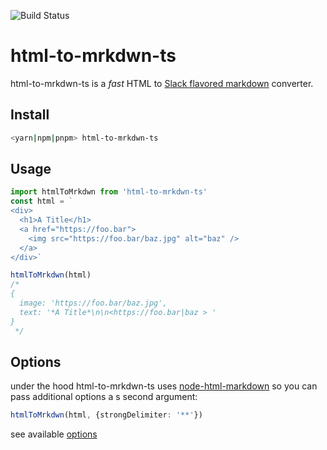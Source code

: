 ![Build Status](https://github.com/oferitz/html-to-mrkdwn-ts/workflows/Build%20(CI)/badge.svg)

# html-to-mrkdwn-ts
html-to-mrkdwn-ts is a _fast_ HTML to [Slack flavored markdown](https://api.slack.com/reference/surfaces/formatting) converter.

## Install

```sh
<yarn|npm|pnpm> html-to-mrkdwn-ts
```

## Usage

```ts
import htmlToMrkdwn from 'html-to-mrkdwn-ts'
const html = `
<div>
  <h1>A Title</h1>
  <a href="https://foo.bar">
    <img src="https://foo.bar/baz.jpg" alt="baz" />
  </a>
</div>`

htmlToMrkdwn(html)
/*
{
  image: 'https://foo.bar/baz.jpg',
  text: '*A Title*\n\n<https://foo.bar|baz > '
}
 */
```

## Options
under the hood html-to-mrkdwn-ts uses [node-html-markdown](https://github.com/crosstype/node-html-markdown/blob/master/README.md) 
so you can pass additional options a s second argument:
```ts
htmlToMrkdwn(html, {strongDelimiter: '**'})
```


see available [options](https://github.com/crosstype/node-html-markdown/blob/master/README.md#options)
